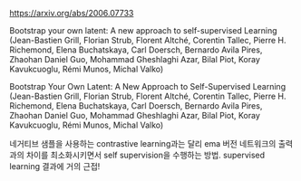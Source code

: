 https://arxiv.org/abs/2006.07733

Bootstrap your own latent: A new approach to self-supervised Learning (Jean-Bastien Grill, Florian Strub, Florent Altché, Corentin Tallec, Pierre H. Richemond, Elena Buchatskaya, Carl Doersch, Bernardo Avila Pires, Zhaohan Daniel Guo, Mohammad Gheshlaghi Azar, Bilal Piot, Koray Kavukcuoglu, Rémi Munos, Michal Valko)

Bootstrap Your Own Latent: A New Approach to Self-Supervised Learning (Jean-Bastien Grill, Florian Strub, Florent Altché, Corentin Tallec, Pierre H. Richemond, Elena Buchatskaya, Carl Doersch, Bernardo Avila Pires, Zhaohan Daniel Guo, Mohammad Gheshlaghi Azar, Bilal Piot, Koray Kavukcuoglu, Rémi Munos, Michal Valko)

네거티브 샘플을 사용하는 contrastive learning과는 달리 ema 버전 네트워크의 출력과의 차이를 최소화시키면서 self supervision을 수행하는 방법. supervised learning 결과에 거의 근접!